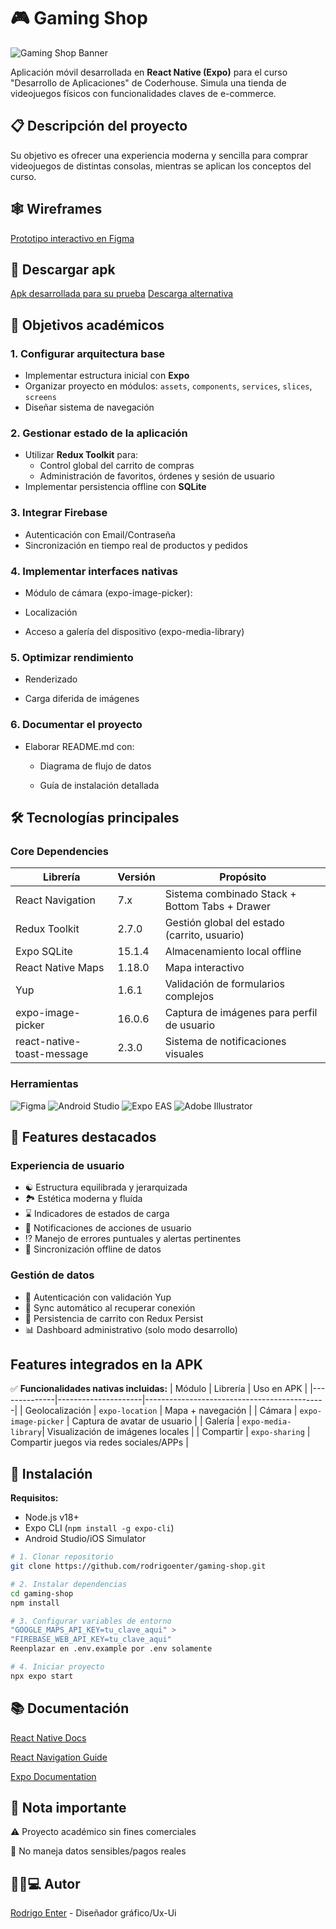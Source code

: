 # 🎮 Gaming Shop  

![Gaming Shop Banner](https://iili.io/3QeOozu.png)

Aplicación móvil desarrollada en **React Native (Expo)** para el curso "Desarrollo de Aplicaciones" de Coderhouse. Simula una tienda de videojuegos físicos con funcionalidades claves de e-commerce.

## 📋 Descripción del proyecto
Su objetivo es ofrecer una experiencia moderna y sencilla para comprar videojuegos de distintas consolas, mientras se aplican los conceptos del curso.

## 🕸️ Wireframes
[Prototipo interactivo en Figma](https://www.figma.com/design/IjgAMDvEcvd9z6oWwgcKtK/Wireframes-app-GamingShop?node-id=0-1&m=dev&t=IzYnWtOZWM4bO4hj-1)

## 🤳 Descargar apk
[Apk desarrollada para su prueba](https://expo.dev/artifacts/eas/oqt8p6RYMAeFb6GmCUS6gE.apk)
[Descarga alternativa](https://drive.google.com/file/d/15DMh7km2c5BmKn4LazkNZpUMt5m_XhkY/view?usp=sharing)

## 🎯 Objetivos académicos

### 1. Configurar arquitectura base  
- Implementar estructura inicial con **Expo**  
- Organizar proyecto en módulos: `assets`, `components`, `services`, `slices`, `screens`
- Diseñar sistema de navegación  

### 2. Gestionar estado de la aplicación  
- Utilizar **Redux Toolkit** para:  
  - Control global del carrito de compras  
  - Administración de favoritos, órdenes y sesión de usuario  
- Implementar persistencia offline con **SQLite**  

### 3. Integrar Firebase  
- Autenticación con Email/Contraseña
- Sincronización en tiempo real de productos y pedidos

### 4. Implementar interfaces nativas
- Módulo de cámara (expo-image-picker):

- Localización

- Acceso a galería del dispositivo (expo-media-library)

### 5. Optimizar rendimiento
- Renderizado

- Carga diferida de imágenes

### 6. Documentar el proyecto
- Elaborar README.md con:

  - Diagrama de flujo de datos

  - Guía de instalación detallada

## 🛠 Tecnologías principales

### Core Dependencies
| Librería                      | Versión   | Propósito                                                                |
|-------------------------------|-----------|--------------------------------------------------------------------------|
| React Navigation              | 7.x       | Sistema combinado Stack + Bottom Tabs + Drawer                           |
| Redux Toolkit                 | 2.7.0     | Gestión global del estado (carrito, usuario)                             |
| Expo SQLite                   | 15.1.4    | Almacenamiento local offline                                             |
| React Native Maps             | 1.18.0    | Mapa interactivo                                                         |
| Yup                           | 1.6.1     | Validación de formularios complejos                                      |
| expo-image-picker             | 16.0.6    | Captura de imágenes para perfil de usuario                               |
| react-native-toast-message    | 2.3.0     | Sistema de notificaciones visuales                                       |

### Herramientas
![Figma](https://img.shields.io/badge/Figma-Diseño_de_prototipo-red)
![Android Studio](https://img.shields.io/badge/Android_Studio-Emulación-green)
![Expo EAS](https://img.shields.io/badge/Expo_EAS-Build_APK-blue)
![Adobe Illustrator](https://img.shields.io/badge/Adobe_Illustrator-Identidad_de_marca-orange)

## 🌟 Features destacados

### Experiencia de usuario
- ☯️ Estructura equilibrada y jerarquizada
- 🏞️ Estética moderna y fluída
- ⌛ Indicadores de estados de carga
- 🔔 Notificaciones de acciones de usuario
- ⁉️ Manejo de errores puntuales y alertas pertinentes
- 🔄 Sincronización offline de datos

### Gestión de datos
- 🔐 Autenticación con validación Yup
- 📲 Sync automático al recuperar conexión
- 🛒 Persistencia de carrito con Redux Persist
- 📊 Dashboard administrativo (solo modo desarrollo)

## Features integrados en la APK
✅ **Funcionalidades nativas incluidas:**
| Módulo       | Librería            | Uso en APK                                  |
|--------------|---------------------|---------------------------------------------|
| Geolocalización | `expo-location`   | Mapa + navegación |
| Cámara       | `expo-image-picker` | Captura de avatar de usuario      |
| Galería      | `expo-media-library`| Visualización de imágenes locales      |
| Compartir    | `expo-sharing`      | Compartir juegos via redes sociales/APPs    |

## 🚀 Instalación

**Requisitos:**
- Node.js v18+
- Expo CLI (`npm install -g expo-cli`)
- Android Studio/iOS Simulator

```bash
# 1. Clonar repositorio
git clone https://github.com/rodrigoenter/gaming-shop.git

# 2. Instalar dependencias
cd gaming-shop
npm install

# 3. Configurar variables de entorno
"GOOGLE_MAPS_API_KEY=tu_clave_aqui" >
"FIREBASE_WEB_API_KEY=tu_clave_aqui"
Reenplazar en .env.example por .env solamente

# 4. Iniciar proyecto
npx expo start
```

## 📚 Documentación
[React Native Docs](https://reactnative.dev)

[React Navigation Guide](https://reactnavigation.org)

[Expo Documentation](https://docs.expo.dev)

## 📌 Nota importante
⚠ Proyecto académico sin fines comerciales

🚫 No maneja datos sensibles/pagos reales

## 👦🏻💻 Autor
[Rodrigo Enter](https://github.com/rodrigoenter) - Diseñador gráfico/Ux-Ui